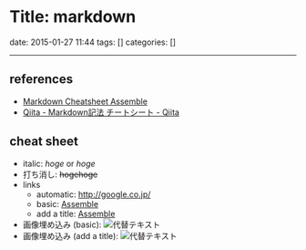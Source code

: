 # Title: markdown

date: 2015-01-27 11:44
tags: []
categories: []

---
## references

* [Markdown Cheatsheet Assemble](http://assemble.io/docs/Cheatsheet-Markdown.html)
* [Qiita - Markdown記法 チートシート - Qiita](http://qiita.com/Qiita/items/c686397e4a0f4f11683d)

## cheat sheet

* italic:
	*hoge*
	or
	_hoge_
* 打ち消し:
	~~hogehoge~~
* links
	* automatic:
		<http://google.co.jp/>
	* basic:
		[Assemble](http://google.co.jp/)
	* add a title:
		[Assemble](http://google.co.jp/ "title!")
* 画像埋め込み (basic):
	![代替テキスト](画像のURL)
* 画像埋め込み (add a title):
	![代替テキスト](画像のURL "画像タイトル")

